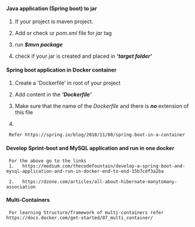 
#### Java application (Spring boot) to jar

   1.    If your project is maven project.

   2.    Add or check ur _pom.xml_ file for _<packaging>jar</packaging>_ tag

   3.    run **_$mvn package_**

   4.    check if your jar is created and placed in **_'target folder'_** 

#### Spring boot application in Docker container
     
   1.    Create a 'Dockerfile' in root of your project

   2.    Add content in  the **_'Dockerfile'_**

   3.    Make sure that the name of the _Dockerfile_ and there is **_no_** extension of this file

   4.     


     Refer https://spring.io/blog/2018/11/08/spring-boot-in-a-container

####  Develop Sprint-boot and MySQL application and run in one docker

     For the above go to the links 
     1.   https://medium.com/thecodefountain/develop-a-spring-boot-and-mysql-application-and-run-in-docker-end-to-end-15b7cdf3a2ba

     2.   https://dzone.com/articles/all-about-hibernate-manytomany-association

#### Multi-Containers
     
     For learning Structure/framework of multi-containers refer https://docs.docker.com/get-started/07_multi_container/
